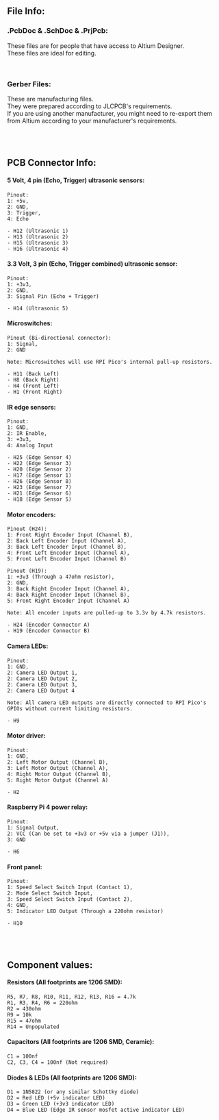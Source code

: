 ## File Info:

### .PcbDoc & .SchDoc & .PrjPcb:
These files are for people that have access to Altium Designer.<br>
These files are ideal for editing.<br>

<br>

### Gerber Files:
These are manufacturing files.<br>
They were prepared according to JLCPCB's requirements.<br>
If you are using another manufacturer, you might need to re-export them from Altium according to your manufacturer's requirements.<br>

<br>
<br>

## PCB Connector Info:

#### 5 Volt, 4 pin (Echo, Trigger) ultrasonic sensors:
    Pinout: 
    1: +5v, 
    2: GND, 
    3: Trigger, 
    4: Echo
    
    - H12 (Ultrasonic 1)
    - H13 (Ultrasonic 2)
    - H15 (Ultrasonic 3)
    - H16 (Ultrasonic 4)

#### 3.3 Volt, 3 pin (Echo, Trigger combined) ultrasonic sensor:
    Pinout: 
    1: +3v3, 
    2: GND, 
    3: Signal Pin (Echo + Trigger)

    - H14 (Ultrasonic 5)

#### Microswitches:
    Pinout (Bi-directional connector): 
    1: Signal, 
    2: GND
    
    Note: Microswitches will use RPI Pico's internal pull-up resistors.

    - H11 (Back Left)
    - H8 (Back Right)
    - H4 (Front Left)
    - H1 (Front Right)

#### IR edge sensors:
    Pinout: 
    1: GND, 
    2: IR Enable, 
    3: +3v3, 
    4: Analog Input
    
    - H25 (Edge Sensor 4)
    - H22 (Edge Sensor 3)
    - H20 (Edge Sensor 2)
    - H17 (Edge Sensor 1)
    - H26 (Edge Sensor 8)
    - H23 (Edge Sensor 7)
    - H21 (Edge Sensor 6)
    - H18 (Edge Sensor 5)

#### Motor encoders:
    Pinout (H24): 
    1: Front Right Encoder Input (Channel B),
    2: Back Left Encoder Input (Channel A), 
    3: Back Left Encoder Input (Channel B), 
    4: Front Left Encoder Input (Channel A),
    5: Front Left Encoder Input (Channel B)
    
    Pinout (H19): 
    1: +3v3 (Through a 47ohm resistor),
    2: GND, 
    3: Back Right Encoder Input (Channel A), 
    4: Back Right Encoder Input (Channel B),
    5: Front Right Encoder Input (Channel A)
    
    Note: All encoder inputs are pulled-up to 3.3v by 4.7k resistors.

    - H24 (Encoder Connector A)
    - H19 (Encoder Connector B)

#### Camera LEDs:
    Pinout:
    1: GND,
    2: Camera LED Output 1,
    2: Camera LED Output 2,
    2: Camera LED Output 3,
    2: Camera LED Output 4
    
    Note: All camera LED outputs are directly connected to RPI Pico's GPIOs without current limiting resistors.

    - H9

#### Motor driver:
    Pinout:
    1: GND,
    2: Left Motor Output (Channel B),
    3: Left Motor Output (Channel A),
    4: Right Motor Output (Channel B),
    5: Right Motor Output (Channel A)

    - H2

#### Raspberry Pi 4 power relay:
    Pinout:
    1: Signal Output,
    2: VCC (Can be set to +3v3 or +5v via a jumper (J1)),
    3: GND

    - H6

#### Front panel:
    Pinout:
    1: Speed Select Switch Input (Contact 1),
    2: Mode Select Switch Input,
    3: Speed Select Switch Input (Contact 2),
    4: GND,
    5: Indicator LED Output (Through a 220ohm resistor)

    - H10
   
<br>
<br>

## Component values:

#### Resistors (All footprints are 1206 SMD):
    R5, R7, R8, R10, R11, R12, R13, R16 = 4.7k
    R1, R3, R4, R6 = 220ohm
    R2 = 430ohm
    R9 = 10k
    R15 = 47ohm
    R14 = Unpopulated
    
#### Capacitors (All footprints are 1206 SMD, Ceramic):
    C1 = 100nf
    C2, C3, C4 = 100nf (Not required)
    
#### Diodes & LEDs (All footprints are 1206 SMD):
    D1 = 1N5822 (or any similar Schottky diode)
    D2 = Red LED (+5v indicator LED)
    D3 = Green LED (+3v3 indicator LED)
    D4 = Blue LED (Edge IR sensor mosfet active indicator LED)
    
   
    
